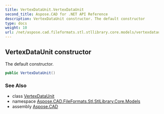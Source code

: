 ```yaml
---
title: VertexDataUnit.VertexDataUnit
second_title: Aspose.CAD for .NET API Reference
description: VertexDataUnit constructor. The default constructor
type: docs
weight: 10
url: /net/aspose.cad.fileformats.stl.stllibrary.core.models/vertexdataunit/vertexdataunit/
---
```

## VertexDataUnit constructor

The default constructor.

```csharp
public VertexDataUnit()
```

### See Also

* class [VertexDataUnit](../)
* namespace [Aspose.CAD.FileFormats.Stl.StlLibrary.Core.Models](../../vertexdataunit/)
* assembly [Aspose.CAD](../../../)



